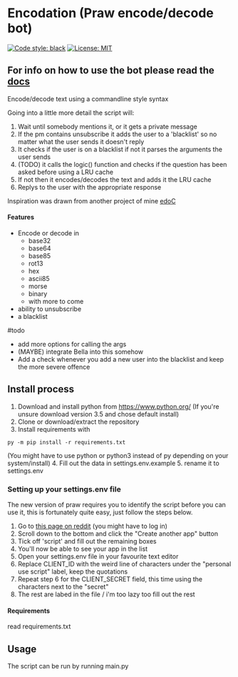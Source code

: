 # Encodation (Praw encode/decode bot)
[![Code style: black](https://img.shields.io/badge/code%20style-black-000000.svg)](https://github.com/psf/black)
[![License: MIT](https://img.shields.io/badge/License-MIT-314e9f.svg)](https://opensource.org/licenses/MIT)
## For info on how to use the bot please read the [docs](https://github.com/JakeWasChosen/RedditEncodationBot/blob/master/docs/HowToUse.md)

Encode/decode text using a commandline style syntax

Going into a little more detail the script will:

1. Wait until somebody mentions it, or it gets a private message
2. If the pm contains unsubscribe it adds the user to a 'blacklist' so no matter what the user sends it doesn't reply
3. It checks if the user is on a blacklist if not it parses the arguments the user sends
4. (TODO) it calls the logic()  function and checks if the question has been asked before using a LRU cache
5. If not then it encodes/decodes the text and adds it the LRU cache
6. Replys to the user with the appropriate response


Inspiration was drawn from another project of mine [edoC](https://github.com/JakeWasChosen/edoC)

#### Features
* Encode or decode in
   - base32
   - base64
   - base85
   - rot13
   - hex
   - ascii85
   - morse
   - binary
   * with more to come
* ability to unsubscribe
* a blacklist

#todo
* add more options for calling the args
* (MAYBE) integrate Bella into this somehow
* Add a check whenever you add a new user into the blacklist and keep the more severe offence

## Install process
1. Download and install python from https://www.python.org/ (If you're unsure download version 3.5 and chose default install)
2. Clone or download/extract the repository
3. Install requirements with
```
py -m pip install -r requirements.txt
```
(You might have to use python or python3 instead of py depending on your system/install)
4. Fill out the data in settings.env.example 
5. rename it to settings.env

### Setting up your settings.env file
The new version of praw requires you to identify the script before you can use it, this is fortunately quite easy, just follow the steps below.
1. Go to [this page on reddit](https://www.reddit.com/prefs/apps/) (you might have to log in)
2. Scroll down to the bottom and click the "Create another app" button
3. Tick off 'script' and fill out the remaining boxes
4. You'll now be able to see your app in the list
5. Open your settings.env file in your favourite text editor
6. Replace CLIENT_ID with the weird line of characters under the "personal use script" label, keep the quotations
7. Repeat step 6 for the CLIENT_SECRET field, this time using the characters next to the "secret"
8. The rest are labed in the file / i'm too lazy too fill out the rest

#### Requirements
read requirements.txt 

## Usage
The script can be run by running main.py
